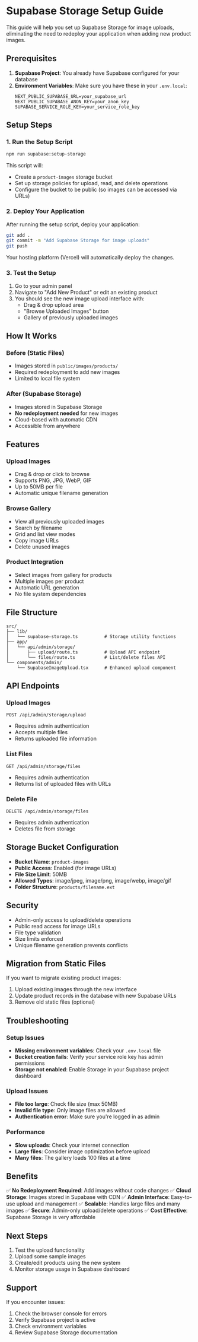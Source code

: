 # Supabase Storage Setup Guide

This guide will help you set up Supabase Storage for image uploads, eliminating the need to redeploy your application when adding new product images.

## Prerequisites

1. **Supabase Project**: You already have Supabase configured for your database
2. **Environment Variables**: Make sure you have these in your `.env.local`:
   ```
   NEXT_PUBLIC_SUPABASE_URL=your_supabase_url
   NEXT_PUBLIC_SUPABASE_ANON_KEY=your_anon_key
   SUPABASE_SERVICE_ROLE_KEY=your_service_role_key
   ```

## Setup Steps

### 1. Run the Setup Script

```bash
npm run supabase:setup-storage
```

This script will:
- Create a `product-images` storage bucket
- Set up storage policies for upload, read, and delete operations
- Configure the bucket to be public (so images can be accessed via URLs)

### 2. Deploy Your Application

After running the setup script, deploy your application:

```bash
git add .
git commit -m "Add Supabase Storage for image uploads"
git push
```

Your hosting platform (Vercel) will automatically deploy the changes.

### 3. Test the Setup

1. Go to your admin panel
2. Navigate to "Add New Product" or edit an existing product
3. You should see the new image upload interface with:
   - Drag & drop upload area
   - "Browse Uploaded Images" button
   - Gallery of previously uploaded images

## How It Works

### Before (Static Files)
- Images stored in `public/images/products/`
- Required redeployment to add new images
- Limited to local file system

### After (Supabase Storage)
- Images stored in Supabase Storage
- **No redeployment needed** for new images
- Cloud-based with automatic CDN
- Accessible from anywhere

## Features

### Upload Images
- Drag & drop or click to browse
- Supports PNG, JPG, WebP, GIF
- Up to 50MB per file
- Automatic unique filename generation

### Browse Gallery
- View all previously uploaded images
- Search by filename
- Grid and list view modes
- Copy image URLs
- Delete unused images

### Product Integration
- Select images from gallery for products
- Multiple images per product
- Automatic URL generation
- No file system dependencies

## File Structure

```
src/
├── lib/
│   └── supabase-storage.ts          # Storage utility functions
├── app/
│   └── api/admin/storage/
│       ├── upload/route.ts          # Upload API endpoint
│       └── files/route.ts           # List/delete files API
└── components/admin/
    └── SupabaseImageUpload.tsx      # Enhanced upload component
```

## API Endpoints

### Upload Images
```
POST /api/admin/storage/upload
```
- Requires admin authentication
- Accepts multiple files
- Returns uploaded file information

### List Files
```
GET /api/admin/storage/files
```
- Requires admin authentication
- Returns list of uploaded files with URLs

### Delete File
```
DELETE /api/admin/storage/files
```
- Requires admin authentication
- Deletes file from storage

## Storage Bucket Configuration

- **Bucket Name**: `product-images`
- **Public Access**: Enabled (for image URLs)
- **File Size Limit**: 50MB
- **Allowed Types**: image/jpeg, image/png, image/webp, image/gif
- **Folder Structure**: `products/filename.ext`

## Security

- Admin-only access to upload/delete operations
- Public read access for image URLs
- File type validation
- Size limits enforced
- Unique filename generation prevents conflicts

## Migration from Static Files

If you want to migrate existing product images:

1. Upload existing images through the new interface
2. Update product records in the database with new Supabase URLs
3. Remove old static files (optional)

## Troubleshooting

### Setup Issues
- **Missing environment variables**: Check your `.env.local` file
- **Bucket creation fails**: Verify your service role key has admin permissions
- **Storage not enabled**: Enable Storage in your Supabase project dashboard

### Upload Issues
- **File too large**: Check file size (max 50MB)
- **Invalid file type**: Only image files are allowed
- **Authentication error**: Make sure you're logged in as admin

### Performance
- **Slow uploads**: Check your internet connection
- **Large files**: Consider image optimization before upload
- **Many files**: The gallery loads 100 files at a time

## Benefits

✅ **No Redeployment Required**: Add images without code changes
✅ **Cloud Storage**: Images stored in Supabase with CDN
✅ **Admin Interface**: Easy-to-use upload and management
✅ **Scalable**: Handles large files and many images
✅ **Secure**: Admin-only upload/delete operations
✅ **Cost Effective**: Supabase Storage is very affordable

## Next Steps

1. Test the upload functionality
2. Upload some sample images
3. Create/edit products using the new system
4. Monitor storage usage in Supabase dashboard

## Support

If you encounter issues:
1. Check the browser console for errors
2. Verify Supabase project is active
3. Check environment variables
4. Review Supabase Storage documentation